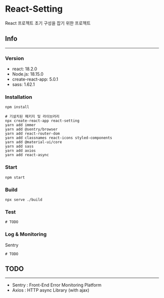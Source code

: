 # React-Setting
React 프로젝트 초기 구성을 잡기 위한 프로젝트

## Info
- - -
### Version
- react: 18.2.0
- Node.js: 18.15.0
- create-react-app: 5.0.1
- sass: 1.62.1

### Installation
```shell
npm install

# 기설치된 패키지 및 라이브러리
npx create-react-app react-setting
yarn add immer
yarn add @sentry/browser
yarn add react-router-dom
yarn add classnames react-icons styled-components
yarn add @material-ui/core
yarn add sass
yarn add axios
yarn add react-async
```

### Start
```shell
npm start
```

### Build
```shell
npx serve ./build
```

### Test
```shell
# TODO
```

### Log & Monitoring
Sentry
```shell
# TODO
```

## TODO
- - -
- Sentry : Front-End Error Monitoring Platform
- Axios : HTTP async Library (with ajax)

